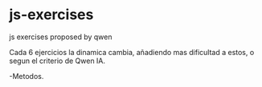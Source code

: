 # js-exercises
js exercises proposed by qwen

Cada 6 ejercicios la dinamica cambia, añadiendo mas dificultad a estos, o segun el criterio de Qwen IA.

-Metodos.